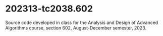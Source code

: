 # 202313-tc2038.602
Source code developed in class for the Analysis and Design of Advanced Algorithms course, section 602, August-December semester, 2023. 
